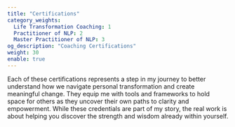 ```yaml
---
title: "Certifications"
category_weights:
  Life Transformation Coaching: 1
  Practitioner of NLP: 2
  Master Practitioner of NLP: 3
og_description: "Coaching Certifications"
weight: 30
enable: true
---
```

Each of these certifications represents a step in my journey to better understand how we navigate personal transformation and create meaningful change. They equip me with tools and frameworks to hold space for others as they uncover their own paths to clarity and empowerment. While these credentials are part of my story, the real work is about helping you discover the strength and wisdom already within yourself.
